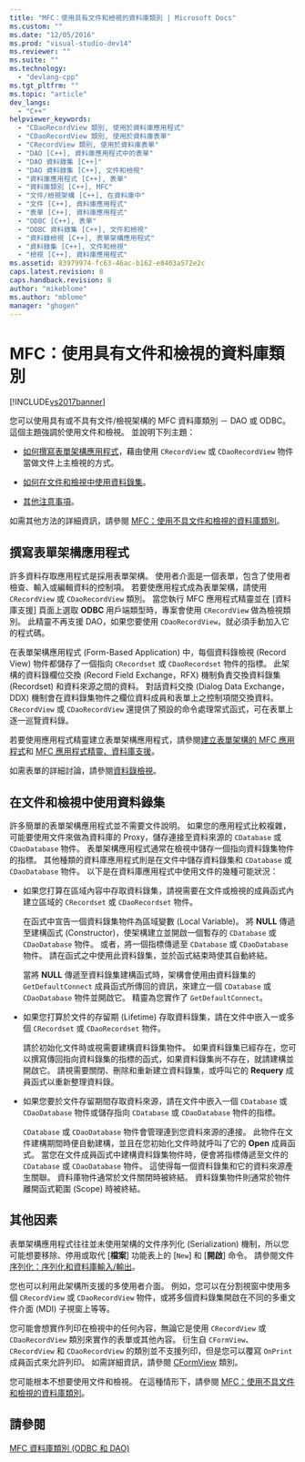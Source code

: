 ```yaml
---
title: "MFC：使用具有文件和檢視的資料庫類別 | Microsoft Docs"
ms.custom: ""
ms.date: "12/05/2016"
ms.prod: "visual-studio-dev14"
ms.reviewer: ""
ms.suite: ""
ms.technology: 
  - "devlang-cpp"
ms.tgt_pltfrm: ""
ms.topic: "article"
dev_langs: 
  - "C++"
helpviewer_keywords: 
  - "CDaoRecordView 類別, 使用於資料庫應用程式"
  - "CDaoRecordView 類別, 使用於資料庫表單"
  - "CRecordView 類別, 使用於資料庫表單"
  - "DAO [C++], 資料庫應用程式中的表單"
  - "DAO 資料錄集 [C++]"
  - "DAO 資料錄集 [C++], 文件和檢視"
  - "資料庫應用程式 [C++], 表單"
  - "資料庫類別 [C++], MFC"
  - "文件/檢視架構 [C++], 在資料庫中"
  - "文件 [C++], 資料庫應用程式"
  - "表單 [C++], 資料庫應用程式"
  - "ODBC [C++], 表單"
  - "ODBC 資料錄集 [C++], 文件和檢視"
  - "資料錄檢視 [C++], 表單架構應用程式"
  - "資料錄集 [C++], 文件和檢視"
  - "檢視 [C++], 資料庫應用程式"
ms.assetid: 83979974-fc63-46ac-b162-e8403a572e2c
caps.latest.revision: 8
caps.handback.revision: 8
author: "mikeblome"
ms.author: "mblome"
manager: "ghogen"
---
```

# MFC：使用具有文件和檢視的資料庫類別
[!INCLUDE[vs2017banner](../assembler/inline/includes/vs2017banner.md)]

您可以使用具有或不具有文件\/檢視架構的 MFC 資料庫類別 － DAO 或 ODBC。  這個主題強調於使用文件和檢視。  並說明下列主題：  
  
-   [如何撰寫表單架構應用程式](#_core_writing_a_form.2d.based_application)，藉由使用 `CRecordView` 或 `CDaoRecordView` 物件當做文件上主檢視的方式。  
  
-   [如何在文件和檢視中使用資料錄集](#_core_using_recordsets_in_documents_and_views)。  
  
-   [其他注意事項](#_core_other_factors)。  
  
 如需其他方法的詳細資訊，請參閱 [MFC：使用不具文件和檢視的資料庫類別](../data/mfc-using-database-classes-without-documents-and-views.md)。  
  
##  <a name="_core_writing_a_form.2d.based_application"></a> 撰寫表單架構應用程式  
 許多資料存取應用程式是採用表單架構。  使用者介面是一個表單，包含了使用者檢查、輸入或編輯資料的控制項。  若要使應用程式成為表單架構，請使用 `CRecordView` 或 `CDaoRecordView` 類別。  當您執行 MFC 應用程式精靈並在 \[資料庫支援\] 頁面上選取 **ODBC** 用戶端類型時，專案會使用 `CRecordView` 做為檢視類別。  此精靈不再支援 DAO，如果您要使用 `CDaoRecordView`，就必須手動加入它的程式碼。  
  
 在表單架構應用程式 \(Form\-Based Application\) 中，每個資料錄檢視 \(Record View\) 物件都儲存了一個指向 `CRecordset` 或 `CDaoRecordset` 物件的指標。  此架構的資料錄欄位交換 \(Record Field Exchange，RFX\) 機制負責交換資料錄集 \(Recordset\) 和資料來源之間的資料。  對話資料交換 \(Dialog Data Exchange，DDX\) 機制會在資料錄集物件之欄位資料成員和表單上之控制項間交換資料。  `CRecordView` 或 `CDaoRecordView` 還提供了預設的命令處理常式函式，可在表單上逐一巡覽資料錄。  
  
 若要使用應用程式精靈建立表單架構應用程式，請參閱[建立表單架構的 MFC 應用程式](../mfc/reference/creating-a-forms-based-mfc-application.md)和 [MFC 應用程式精靈、資料庫支援](../mfc/reference/database-support-mfc-application-wizard.md)。  
  
 如需表單的詳細討論，請參閱[資料錄檢視](../data/record-views-mfc-data-access.md)。  
  
##  <a name="_core_using_recordsets_in_documents_and_views"></a> 在文件和檢視中使用資料錄集  
 許多簡單的表單架構應用程式並不需要文件說明。  如果您的應用程式比較複雜，可能要使用文件來做為資料庫的 Proxy，儲存連接至資料來源的 `CDatabase` 或 `CDaoDatabase` 物件。  表單架構應用程式通常在檢視中儲存一個指向資料錄集物件的指標。  其他種類的資料庫應用程式則是在文件中儲存資料錄集和 `CDatabase` 或 `CDaoDatabase` 物件。  以下是在資料庫應用程式中使用文件的幾種可能狀況：  
  
-   如果您打算在區域內容中存取資料錄集，請視需要在文件或檢視的成員函式內建立區域的 `CRecordset` 或 `CDaoRecordset` 物件。  
  
     在函式中宣告一個資料錄集物件為區域變數 \(Local Variable\)。  將 **NULL** 傳遞至建構函式 \(Constructor\)，使架構建立並開啟一個暫存的 `CDatabase` 或 `CDaoDatabase` 物件。  或者，將一個指標傳遞至 `CDatabase` 或 `CDaoDatabase` 物件。  請在函式之中使用此資料錄集，並於函式結束時使其自動終結。  
  
     當將 **NULL** 傳遞至資料錄集建構函式時，架構會使用由資料錄集的 `GetDefaultConnect` 成員函式所傳回的資訊，來建立一個 `CDatabase` 或 `CDaoDatabase` 物件並開啟它。  精靈為您實作了 `GetDefaultConnect`。  
  
-   如果您打算於文件的存留期 \(Lifetime\) 存取資料錄集，請在文件中嵌入一或多個 `CRecordset` 或 `CDaoRecordset` 物件。  
  
     請於初始化文件時或視需要建構資料錄集物件。  如果資料錄集已經存在，您可以撰寫傳回指向資料錄集的指標的函式，如果資料錄集尚不存在，就請建構並開啟它。  請視需要關閉、刪除和重新建立資料錄集，或呼叫它的 **Requery** 成員函式以重新整理資料錄。  
  
-   如果您要於文件存留期間存取資料來源，請在文件中嵌入一個 `CDatabase` 或 `CDaoDatabase` 物件或儲存指向 `CDatabase` 或 `CDaoDatabase` 物件的指標。  
  
     `CDatabase` 或 `CDaoDatabase` 物件會管理連到您資料來源的連接。  此物件在文件建構期間時便自動建構，並且在您初始化文件時就呼叫了它的 **Open** 成員函式。  當您在文件成員函式中建構資料錄集物件時，便會將指標傳遞至文件的 `CDatabase` 或 `CDaoDatabase` 物件。  這使得每一個資料錄集和它的資料來源產生關聯。  資料庫物件通常於文件關閉時被終結。  資料錄集物件則通常於物件離開函式範圍 \(Scope\) 時被終結。  
  
##  <a name="_core_other_factors"></a> 其他因素  
 表單架構應用程式往往並未使用架構的文件序列化 \(Serialization\) 機制，所以您可能想要移除、停用或取代 \[**檔案**\] 功能表上的 \[`New`\] 和 \[**開啟**\] 命令。  請參閱文件[序列化：序列化和資料庫輸入\/輸出](../mfc/serialization-serialization-vs-database-input-output.md)。  
  
 您也可以利用此架構所支援的多使用者介面。  例如，您可以在分割視窗中使用多個 `CRecordView` 或 `CDaoRecordView` 物件，或將多個資料錄集開啟在不同的多重文件介面 \(MDI\) 子視窗上等等。  
  
 您可能會想實作列印在檢視中的任何內容，無論它是使用 `CRecordView` 或 `CDaoRecordView` 類別來實作的表單或其他內容。  衍生自 `CFormView`、`CRecordView` 和 `CDaoRecordView` 的類別並不支援列印，但是您可以覆寫 `OnPrint` 成員函式來允許列印。  如需詳細資訊，請參閱 [CFormView](../mfc/reference/cformview-class.md) 類別。  
  
 您可能根本不想要使用文件和檢視。  在這種情形下，請參閱 [MFC：使用不具文件和檢視的資料庫類別](../data/mfc-using-database-classes-without-documents-and-views.md)。  
  
## 請參閱  
 [MFC 資料庫類別 \(ODBC 和 DAO\)](../data/mfc-database-classes-odbc-and-dao.md)